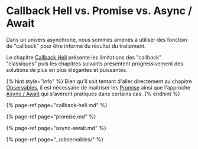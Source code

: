 # Callback Hell vs. Promise vs. Async / Await

Dans un univers asynchrone, nous sommes amenés à utiliser des fonction de "callback" pour être informé du résultat du traitement.

Le chapitre [Callback Hell](callback-hell.md) présente les limitations des "callback" "classiques" puis les chapitres suivants présentent progressivement des solutions de plus en plus élégantes et puissantes.

{% hint style="info" %}
Bien qu'il soit tentant d'aller directement au chapitre [Observables](../observables/), il est nécessaire de maitriser les [Promise](promise.md) ainsi que l'approche [Async / Await](async-await.md) qui s'avèrent pratiques dans certains cas.
{% endhint %}

{% page-ref page="callback-hell.md" %}

{% page-ref page="promise.md" %}

{% page-ref page="async-await.md" %}

{% page-ref page="../observables/" %}



